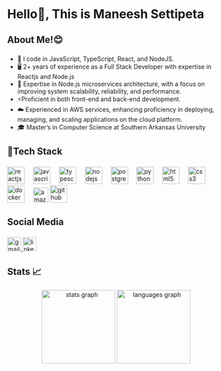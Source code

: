 <h1 align="left">Hello👋, This is Maneesh Settipeta</h1>

###

<h2 align="left">About Me!😊</h2>

###

- 📜 I code in JavaScript, TypeScript, React, and NodeJS.
- 🖥️ 2+ years of experience as a Full Stack Developer with expertise in Reactjs and Node.js
- 💫 Expertise in Node.js microservices architecture, with a focus on improving system scalability, reliability, and performance.
- ⚡Proficient in both front-end and back-end development.
- ☁️ Experienced in AWS services, enhancing proficiency in deploying, managing, and scaling applications on the cloud platform.
- 🎓 Master’s in Computer Science at Southern Arkansas University

###

<h2 align="left">🎯Tech Stack</h2>

###

<div align="left">
  <img src="https://cdn.jsdelivr.net/gh/devicons/devicon/icons/react/react-original.svg" height="40" alt="reactjs logo"  />
  <img width="12" />
  <img src="https://cdn.jsdelivr.net/gh/devicons/devicon/icons/javascript/javascript-original.svg" height="40" alt="javascript logo"  />
  <img width="12" />
  <img src="https://cdn.jsdelivr.net/gh/devicons/devicon/icons/typescript/typescript-original.svg" height="40" alt="typescript logo" />
  <img width="12" />
  <img src="https://cdn.jsdelivr.net/gh/devicons/devicon/icons/nodejs/nodejs-original.svg" height="40" alt="nodejs logo" />
  <img width="12" />
  <img src="https://cdn.jsdelivr.net/gh/devicons/devicon/icons/postgresql/postgresql-original.svg" height="40" alt="postgresql logo"  />
  <img width="12" />
  <img src="https://cdn.jsdelivr.net/gh/devicons/devicon/icons/python/python-original.svg" height="40" alt="python logo"  />
  <img width="12" />
  <img src="https://cdn.jsdelivr.net/gh/devicons/devicon/icons/html5/html5-original.svg" height="40" alt="html5 logo"  />
  <img width="12" />
  <img src="https://cdn.jsdelivr.net/gh/devicons/devicon/icons/css3/css3-original.svg" height="40" alt="css3 logo"  />
  <img width="12" />
  <img src="https://cdn.jsdelivr.net/gh/devicons/devicon/icons/docker/docker-original.svg" height="40" alt="docker logo"  />
  <img width="12" />
  <img src="https://upload.wikimedia.org/wikipedia/commons/9/93/Amazon_Web_Services_Logo.svg" height="35" alt="amazonwebservices logo"  />
  <img src="https://cdn.jsdelivr.net/gh/devicons/devicon/icons/github/github-original.svg" height="40" alt="github logo" />
<img width="12" />
</div>

###

<h2 align="left">Social Media</h2>

###

<div align="left">
<a href="mailto:maneesh.setti@gmail.com" target="_blank">
  <img src="https://img.shields.io/static/v1?message=Gmail&logo=gmail&label=&color=D14836&logoColor=white&labelColor=&style=for-the-badge" height="32" alt="gmail logo" />
</a>
  <a href="https://www.linkedin.com/in/maneesh-settipeta/" target="_blank">
    <img src="https://img.shields.io/static/v1?message=LinkedIn&logo=linkedin&label=&color=0077B5&logoColor=white&labelColor=&style=for-the-badge" height="32" alt="linkedin logo"  />
  </a>
</div>

###

###

<h2 align="left">Stats 📈</h2>

###

<div align="center">
  <img src="https://github-readme-stats.vercel.app/api?username=maneesh-settipeta&hide_title=false&hide_rank=false&show_icons=true&include_all_commits=true&count_private=true&disable_animations=false&theme=dracula&locale=en&hide_border=false&order=1" height="170" alt="stats graph"  />
  <img src="https://github-readme-stats.vercel.app/api/top-langs?username=maneesh-settipeta&locale=en&hide_title=false&layout=compact&card_width=320&langs_count=5&theme=dracula&hide_border=false&order=2" height="170" alt="languages graph"  />
</div>

###

###
